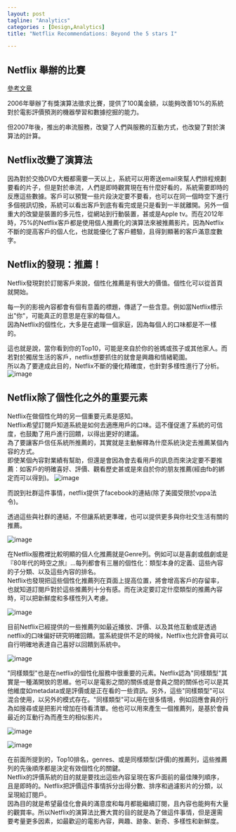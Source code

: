 ```yaml
---
layout: post
tagline: "Analytics"
categories : [Design,Analytics]
title: "Netflix Recommendations: Beyond the 5 stars I"

---
```


## Netflix 舉辦的比賽
[參考文章](http://techblog.netflix.com/2012/04/netflix-recommendations-beyond-5-stars.html)

2006年舉辦了有獎演算法徵求比賽，提供了100萬金額，以能夠改善10%的系統對於電影評價預測的機器學習和數據挖掘的能力。

但2007年後，推出的串流服務，改變了人們與服務的互動方式，也改變了對於演算法的計算。

## Netflix改變了演算法
因為對於交換DVD大概都需要一天以上，系統可以用寄送email來幫人們排程規劃要看的片子，但是對於串流，人們是即時觀賞現在有什麼好看的，系統需要即時的反應這些數據。客戶可以預覽一些片段決定要不要看，也可以在同一個時空下進行多個視訊切換，系統可以看出客戶到底有看完或是只是看到一半就離開。另外一個重大的改變是裝置的多元性，從網站到行動裝置，甚或是Apple tv。而在2012年時，75%的Netflix客戶都是使用個人推薦化的演算法來被推薦影片。因為Netflix不斷的提高客戶的個人化，也就能優化了客戶體驗，且得到顯著的客戶滿意度數字。

## Netflix的發現：推薦！
Netflix發現對於訂閱客戶來說，個性化推薦是有很大的價值。個性化可以從首頁就開始。

每一列的影視內容都會有個有意義的標題，傳遞了一些含意。例如當Netflix標示出"你"，可能真正的意思是在家的每個人。  
因為Netflix的個性化，大多是在處理一個家庭，因為每個人的口味都是不一樣的。   

這也就是說，當你看到你的Top10，可能是來自於你的爸媽或孩子或其他家人。而若對於獨居生活的客戶，netflix想要抓住的就會是興趣和情緒範圍。  
  所以為了要達成此目的，Netflix不斷的優化精確度，也針對多樣性進行了分析。
![image](https://farm6.staticflickr.com/5770/22684484254_a7c45976b7_o.png)

## Netflix除了個性化之外的重要元素

Netflix在做個性化時的另一個重要元素是感知。  
Netflix希望訂閱戶知道系統是如何去適應用戶的口味。這不僅促進了系統的可信度，也鼓勵了用戶進行回饋，以得出更好的建議。  
為了要讓客戶信任系統所推薦的，其實就是主動解釋為什麼系統決定去推薦某個內容的方式。  
即使某個內容對業績有幫助，但還是會因為會去看用戶的訊息而來決定要不要推薦：如客戶的明確喜好、評價、觀看歷史甚或是來自於你的朋友推薦(經由fb的綁定而可以得到)。
![image](https://farm1.staticflickr.com/647/23230940361_d19a8aea90_o.png)

而說到社群這件事情，netflix提供了facebook的連結(除了美國受限於vppa法令)。


透過這些與社群的連結，不但讓系統更準確，也可以提供更多與你社交生活有關的推薦。


![image](https://farm6.staticflickr.com/5678/23017743550_027b0038ff_o.png)

在Netflix服務裡比較明顯的個人化推薦就是Genre列。例如可以是喜劇或戲劇或是『80年代的時空之旅』...每列都會有三層的個性化：類型本身的定義、這些內容的子分類、以及這些內容的排名。  
Netflix也發現把這些個性化推薦列在頁面上提高位置，將會增高客戶的存留率，也就知道訂閱戶對於這些推薦列十分有感。而在決定要訂定什麼類型的推薦內容時，可以把新鮮度和多樣性列入考慮。

![image](https://farm1.staticflickr.com/754/23313541155_29ba08f522_o.png)


目前Netflix已經提供的一些推薦列如最近播放、評價、以及其他互動或是透過netflix的口味偏好研究明確回饋。當系統提供不足的時候，Netflix也允許會員可以自行明確地表達自己喜好以回饋到系統中。


![image](https://farm1.staticflickr.com/761/23287467926_ebbb5c0c9c_o.png)

"同樣類型"也是在netflix的個性化服務中很重要的元素。Netflix認為"同樣類型"其實是一種滿開放的思維。他可以是電影之間的關係或是會員之間的關係也可以是其他維度如metadata或是評價或是正在看的一些資訊。另外，這些"同樣類型"可以混合使用，以另外的模式存在。"同樣類型"可以用在很多情境，例如回應會員的行為如搜尋或是把影片增加在待看清單。他也可以用來產生一個推薦列，是基於會員最近的互動行為而產生的相似影片。

![image](https://farm1.staticflickr.com/674/23287476666_93dc745a31_o.png)

![image](https://farm6.staticflickr.com/5677/23288004956_aa8e5c0824_o.png)


在前面所提到的，Top10排名，genres、或是同樣類型(評價)的推薦列，這些推薦列的先後順序都是決定有效個性化的關鍵。  
Netflix的評價系統的目的就是要找出這些內容呈現在客戶面前的最佳陳列順序，且是即時的。Netflix把評價這件事情拆分出得分數、排序和過濾影片的分類，以呈現給訂閱戶。  
因為目的就是希望最佳化會員的滿意度和每月都能繼續訂閱，且內容也能夠有大量的觀賞率。所以Netflix的演算法比賽大賞的目的就是為了做這件事情，但是還需要考量更多因素，如最歡迎的電影內容，興趣、跡象、新奇、多樣性和新鮮度。



